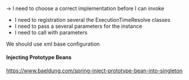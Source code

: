 ####

-> I need to choose a correct implementation before I can invoke

+ I need to registration several the ExecutionTimeResolve classes
+ I need to pass a several parameters for the instance
+ I need to call with parameters

We should use xml base configuration

#### Injecting Prototype Beans
https://www.baeldung.com/spring-inject-prototype-bean-into-singleton